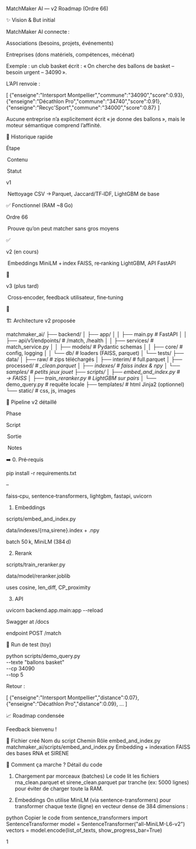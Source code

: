 MatchMaker AI — v2 Roadmap (Ordre 66)

✨ Vision & But initial

MatchMaker AI connecte :

Associations (besoins, projets, événements)

Entreprises (dons matériels, compétences, mécénat)

Exemple : un club basket écrit : « On cherche des ballons de basket – besoin urgent – 34090 ».

L’API renvoie :

[
  {"enseigne":"Intersport Montpellier","commune":"34090","score":0.93},
  {"enseigne":"Décathlon Pro","commune":"34740","score":0.91},
  {"enseigne":"Recyc'Sport","commune":"34000","score":0.87}
]

Aucune entreprise n’a explicitement écrit « je donne des ballons », mais le moteur sémantique comprend l’affinité.

📜 Historique rapide

Étape

 Contenu

 Statut

v1

 Nettoyage CSV → Parquet, Jaccard/TF‑IDF, LightGBM de base

✅ Fonctionnel (RAM ~8 Go)

Ordre 66

 Prouve qu’on peut matcher sans gros moyens

✅

v2 (en cours)

 Embeddings MiniLM + index FAISS, re‑ranking LightGBM, API FastAPI

🚧

v3 (plus tard)

 Cross‑encoder, feedback utilisateur, fine‑tuning

🔮

🏗️ Architecture v2 proposée

matchmaker_ai/
├── backend/
│   ├── app/
│   │   ├── main.py            # FastAPI
│   │   ├── api/v1/endpoints/  # /match, /health
│   │   ├── services/          # match_service.py
│   │   ├── models/            # Pydantic schemas
│   │   ├── core/              # config, logging
│   │   └── db/                # loaders (FAISS, parquet)
│   └── tests/
├── data/
│   ├── raw/       # zips téléchargés
│   ├── interim/   # full.parquet
│   ├── processed/ # *_clean.parquet
│   ├── indexes/   # faiss index & npy
│   └── samples/   # petits jeux jouet
├── scripts/
│   ├── embed_and_index.py  # → FAISS
│   ├── train_reranker.py   # LightGBM sur pairs*
│   └── demo_query.py       # requête locale
├── templates/              # html Jinja2 (optionnel)
└── static/                 # css, js, images

🔬 Pipeline v2 détaillé

Phase

Script

 Sortie

 Notes

➡️ 0. Pré‑requis

pip install -r requirements.txt

–

faiss‑cpu, sentence‑transformers, lightgbm, fastapi, uvicorn

1. Embeddings

scripts/embed_and_index.py

data/indexes/{rna,sirene}.index + .npy

batch 50 k, MiniLM (384 d)

2. Rerank

scripts/train_reranker.py

data/model/reranker.joblib

uses cosine, len_diff, CP_proximity

3. API

uvicorn backend.app.main:app --reload

Swagger at /docs

endpoint POST /match

🚀 Run de test (toy)

python scripts/demo_query.py \
  --texte "ballons basket" \
  --cp 34090 \
  --top 5

Retour :

[
  {"enseigne":"Intersport Montpellier","distance":0.07},
  {"enseigne":"Décathlon Pro","distance":0.09},
  ...
]

📈 Roadmap condensée



Feedback bienvenu !



📁 Fichier créé
Nom du script	Chemin	Rôle
embed_and_index.py	matchmaker_ai/scripts/embed_and_index.py	Embedding + indexation FAISS des bases RNA et SIRENE

🧠 Comment ça marche ? Détail du code
1. Chargement par morceaux (batches)
Le code lit les fichiers rna_clean.parquet et sirene_clean.parquet par tranche (ex: 5000 lignes) pour éviter de charger toute la RAM.

2. Embeddings
On utilise MiniLM (via sentence-transformers) pour transformer chaque texte (ligne) en vecteur dense de 384 dimensions :

python
Copier le code
from sentence_transformers import SentenceTransformer
model = SentenceTransformer("all-MiniLM-L6-v2")
vectors = model.encode(list_of_texts, show_progress_bar=True)


1